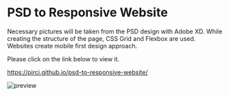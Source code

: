 # PSD to Responsive Website

Necessary pictures will be taken from the PSD design with Adobe XD.
While creating the structure of the page, CSS Grid and Flexbox are used.
Websites create mobile first design approach.

Please click on the link below to view it.


https://pirci.github.io/psd-to-responsive-website/

![preview](https://user-images.githubusercontent.com/43238947/112647653-099d6980-8e49-11eb-94cb-3acb66256e5e.jpg)

 
